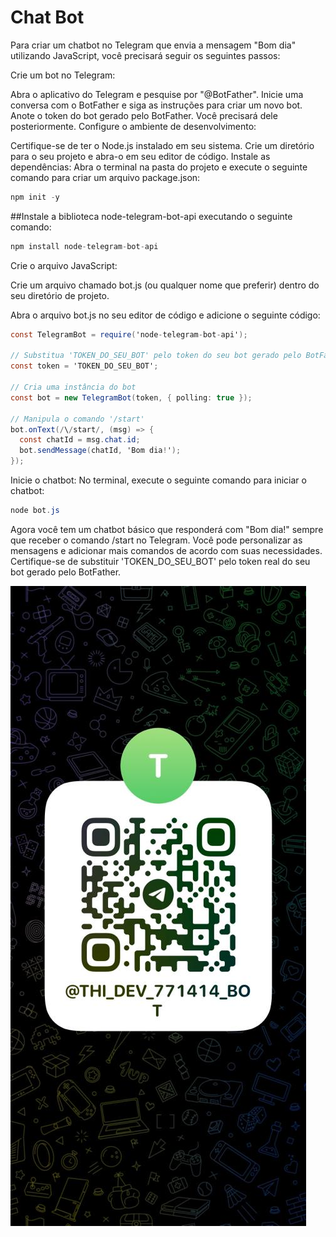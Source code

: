 # Chat Bot

Para criar um chatbot no Telegram que envia a mensagem "Bom dia" utilizando JavaScript, você precisará seguir os seguintes passos:

Crie um bot no Telegram:

Abra o aplicativo do Telegram e pesquise por "@BotFather".
Inicie uma conversa com o BotFather e siga as instruções para criar um novo bot.
Anote o token do bot gerado pelo BotFather. Você precisará dele posteriormente.
Configure o ambiente de desenvolvimento:

Certifique-se de ter o Node.js instalado em seu sistema.
Crie um diretório para o seu projeto e abra-o em seu editor de código.
Instale as dependências:
Abra o terminal na pasta do projeto e execute o seguinte comando para criar um arquivo package.json:

```csharp
npm init -y
```
##Instale a biblioteca node-telegram-bot-api executando o seguinte comando:

```csharp
npm install node-telegram-bot-api
```
Crie o arquivo JavaScript:

Crie um arquivo chamado bot.js (ou qualquer nome que preferir) dentro do seu diretório de projeto.

Abra o arquivo bot.js no seu editor de código e adicione o seguinte código:
```csharp
const TelegramBot = require('node-telegram-bot-api');

// Substitua 'TOKEN_DO_SEU_BOT' pelo token do seu bot gerado pelo BotFather
const token = 'TOKEN_DO_SEU_BOT';

// Cria uma instância do bot
const bot = new TelegramBot(token, { polling: true });

// Manipula o comando '/start'
bot.onText(/\/start/, (msg) => {
  const chatId = msg.chat.id;
  bot.sendMessage(chatId, 'Bom dia!');
});
```
Inicie o chatbot:
No terminal, execute o seguinte comando para iniciar o chatbot:
```csharp
node bot.js
```
Agora você tem um chatbot básico que responderá com "Bom dia!" sempre que receber o comando /start no Telegram. Você pode personalizar as mensagens e adicionar mais comandos de acordo com suas necessidades. Certifique-se de substituir 'TOKEN_DO_SEU_BOT' pelo token real do seu bot gerado pelo BotFather.

![Imagem](https://github.com/Thiago771414/imagensProjetos/blob/main/slices/mobile/WhatsApp%20Image%202023-07-16%20at%2022.17.18.jpeg)
